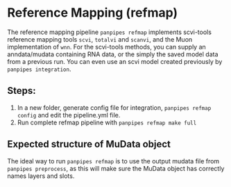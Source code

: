 Reference Mapping (refmap)
======

The reference mapping pipeline `panpipes refmap` implements scvi-tools reference mapping tools `scvi`, `totalvi` and `scanvi`, and the Muon implementation of `wnn`.
For the scvi-tools methods, you can supply an anndata/mudata containing RNA data, or the simply the saved model data from a previous run. You can even use an scvi model created previously by `panpipes integration`.

Steps:
------

1.  In a new folder, generate config file for integration,
    `panpipes refmap config` and edit the pipeline.yml file.
2.  Run complete refmap pipeline with `panpipes refmap make full`


## Expected structure of MuData object
The ideal way to run `panpipes refmap` is to use the output mudata file from `panpipes preprocess`, as this will make sure the MuData object has correctly names layers and slots. 